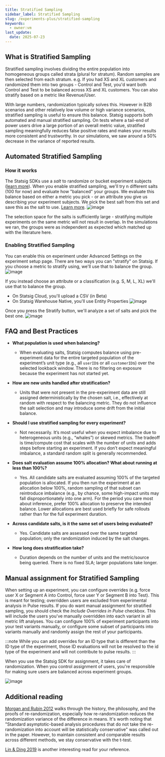 ```yaml
---
title: Stratified Sampling
sidebar_label: Stratified Sampling
slug: /experiments-plus/stratified-sampling
keywords:
  - owner:vm
last_update:
  date: 2025-07-23
---
```


## What is Stratified Sampling

Stratified sampling involves dividing the entire population into homogeneous groups called strata (plural for stratum). Random samples are then selected from each stratum. e.g. If you had XS and XL customers and randomized them into two groups - Control and Test, you'd want both Control and Test to be balanced across XS and XL customers. You can also stratify based on a metric like Revenue/User.

With large numbers, randomization typically solves this. However in B2B scenarios and other relatively low volume or high variance scenarios, stratified sampling is useful to ensure this balance. Statsig supports both automated and manual stratified sampling. On tests where a tail-end of power users drive a large portion of an overall metric value, stratified sampling meaningfully reduces false positive rates and makes your results more consistent and trustworthy. In our simulations, we saw around a 50% decrease in the variance of reported results.

## Automated Stratified Sampling

### How it works

The Statsig SDKs use a _salt_ to randomize or bucket experiment subjects ([learn more](/faq#how-does-bucketing-within-the-statsig-sdks-work)). When you enable stratified sampling, we'll try n different salts (100 for now) and evaluate how "balanced" your groups. We evaluate this balance based on either a metric you pick - or an attribute you give us describing your experiment subjects. We pick the best salt from this set and save this as the salt to use. [Learn more](https://statsig.com/blog/introducing-stratified-sampling).
![image](https://github.com/statsig-io/docs/assets/31516123/99f72b83-9f14-45a3-aa6e-ffcbd6211ec7)

The selection space for the salts is sufficiently large - stratifying multiple experiments on the same metric will not result in overlap. In the simulations we ran, the groups were as independent as expected which matched up with the literature here.

### Enabling Stratified Sampling

You can enable this on experiment under Advanced Settings on the experiment setup page. There are two ways you can "stratify" on Statsig.
If you choose a metric to stratify using, we'll use that to balance the group.
![image](https://github.com/statsig-io/docs/assets/31516123/0cfc499d-4fdf-44a8-ba2a-3537ba5bb904)

If you instead choose an attribute or a classification (e.g. S, M, L, XL) we'll use that to balance the group.

- On Statsig Cloud, you'll upload a CSV (in Beta)
- On Statsig Warehouse Native, you'll use Entity Properties
  ![image](https://github.com/statsig-io/docs/assets/31516123/102a839f-37fd-4443-807a-4b269f137490)

Once you press the Stratify button, we'll analyze a set of salts and pick the best one.
![image](https://github.com/statsig-io/docs/assets/31516123/412f5c78-8c4f-4f16-88d3-60d3d3555ffd)

## FAQ and Best Practices

- **What population is used when balancing?**

  - When evaluating salts, Statsig computes balance using pre-experiment data for the entire targeted population of the experiment’s unit type (e.g., all `userID`s or all `customerID`s) over the selected lookback window. There is no filtering on exposure because the experiment has not started yet.

- **How are new units handled after stratification?**

  - Units that were not present in the pre-experiment data are still assigned deterministically by the chosen salt, i.e., effectively at random with respect to the balancing metric. They do not influence the salt selection and may introduce some drift from the initial balance.

- **Should I use stratified sampling for every experiment?**

  - Not necessarily. It’s most useful when you expect imbalance due to heterogeneous units (e.g., “whales”) or skewed metrics. The tradeoff is time/compute cost that scales with the number of units and adds steps before starting an experiment. If you don’t expect meaningful imbalance, a standard random split is generally recommended.

- **Does salt evaluation assume 100% allocation? What about running at less than 100%?**

  - Yes. All candidate salts are evaluated assuming 100% of the targeted population is allocated. If you then run the experiment at an allocation below 100%, random sampling of that subset can reintroduce imbalance (e.g., by chance, some high-impact units may fall disproportionately into one arm). For the period you care most about inference, prefer 100% allocation to preserve the intended balance. Lower allocations are best used briefly for safe rollouts rather than for the full experiment duration.

- **Across candidate salts, is it the same set of users being evaluated?**

  - Yes. Candidate salts are assessed over the same targeted population; only the randomization induced by the salt changes.

- **How long does stratification take?**
  - Duration depends on the number of units and the metric/source being queried. There is no fixed SLA; larger populations take longer.

## Manual assignment for Stratified Sampling

When setting up an experiment, you can configure overrides (e.g. force user X or Segment A into Control, force user Y or Segment B into Test). This is meant for testing; overridden users are excluded from experimental analysis in Pulse results. If you do want manual assignment for stratified sampling, you should check the _Include Overrides in Pulse_ checkbox. This will include the users you've manually overridden into each variant in all metric lift analyses. You can configure 100% of experiment participants into your test variants manually, or configure some subset of participants into variants manually and randomly assign the rest of your participants.

:::note
While you can add overrides for an ID type that is different than the ID type of the experiment, those ID evaluations will not be resolved to the id type of the experiment and will not contribute to pulse results.
:::

When you use the Statsig SDK for assignment, it takes care of randomization. When you control assignment of users, you're responsible for making sure users are balanced across experiment groups.

![image](https://user-images.githubusercontent.com/31516123/230964234-8cc81f66-f4f8-4f37-b6df-6d36d0d7ab98.png)

## Additional reading

[Morgan and Rubin 2012](https://projecteuclid.org/journals/annals-of-statistics/volume-40/issue-2/Rerandomization-to-improve-covariate-balance-in-experiments/10.1214/12-AOS1008.full) walks through the history, the philosophy, and the proofs of re-randomization, especially how re-randomization reduces the randomization variance of the difference in means. It's worth noting that "Standard asymptotic-based analysis procedures that do not take the re-randomization into account will be statistically conservative" was called out in the paper. However, to maintain consistent and comparable results across different methods, we stay conservative with the t-test.

[Lin & Ding 2019](https://arxiv.org/abs/1906.11291) is another interesting read for your reference.
